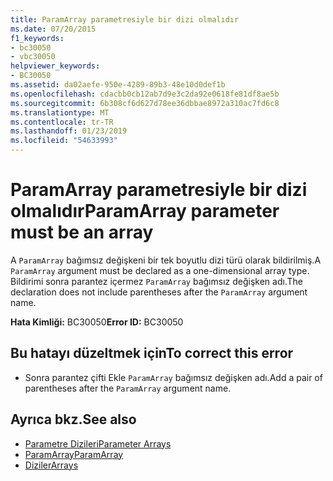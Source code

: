 ```yaml
---
title: ParamArray parametresiyle bir dizi olmalıdır
ms.date: 07/20/2015
f1_keywords:
- bc30050
- vbc30050
helpviewer_keywords:
- BC30050
ms.assetid: da02aefe-950e-4289-89b3-48e10d0def1b
ms.openlocfilehash: cdacbb0cb12ab7d9e3c2da92e0618fe81df8ae5b
ms.sourcegitcommit: 6b308cf6d627d78ee36dbbae8972a310ac7fd6c8
ms.translationtype: MT
ms.contentlocale: tr-TR
ms.lasthandoff: 01/23/2019
ms.locfileid: "54633993"
---
```

# <a name="paramarray-parameter-must-be-an-array"></a><span data-ttu-id="bb310-102">ParamArray parametresiyle bir dizi olmalıdır</span><span class="sxs-lookup"><span data-stu-id="bb310-102">ParamArray parameter must be an array</span></span>
<span data-ttu-id="bb310-103">A `ParamArray` bağımsız değişkeni bir tek boyutlu dizi türü olarak bildirilmiş.</span><span class="sxs-lookup"><span data-stu-id="bb310-103">A `ParamArray` argument must be declared as a one-dimensional array type.</span></span> <span data-ttu-id="bb310-104">Bildirimi sonra parantez içermez `ParamArray` bağımsız değişken adı.</span><span class="sxs-lookup"><span data-stu-id="bb310-104">The declaration does not include parentheses after the `ParamArray` argument name.</span></span>  
  
 <span data-ttu-id="bb310-105">**Hata Kimliği:** BC30050</span><span class="sxs-lookup"><span data-stu-id="bb310-105">**Error ID:** BC30050</span></span>  
  
## <a name="to-correct-this-error"></a><span data-ttu-id="bb310-106">Bu hatayı düzeltmek için</span><span class="sxs-lookup"><span data-stu-id="bb310-106">To correct this error</span></span>  
  
-   <span data-ttu-id="bb310-107">Sonra parantez çifti Ekle `ParamArray` bağımsız değişken adı.</span><span class="sxs-lookup"><span data-stu-id="bb310-107">Add a pair of parentheses after the `ParamArray` argument name.</span></span>  
  
## <a name="see-also"></a><span data-ttu-id="bb310-108">Ayrıca bkz.</span><span class="sxs-lookup"><span data-stu-id="bb310-108">See also</span></span>
- [<span data-ttu-id="bb310-109">Parametre Dizileri</span><span class="sxs-lookup"><span data-stu-id="bb310-109">Parameter Arrays</span></span>](../../visual-basic/programming-guide/language-features/procedures/parameter-arrays.md)
- [<span data-ttu-id="bb310-110">ParamArray</span><span class="sxs-lookup"><span data-stu-id="bb310-110">ParamArray</span></span>](../../visual-basic/language-reference/modifiers/paramarray.md)
- [<span data-ttu-id="bb310-111">Diziler</span><span class="sxs-lookup"><span data-stu-id="bb310-111">Arrays</span></span>](../../visual-basic/programming-guide/language-features/arrays/index.md)
